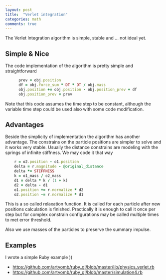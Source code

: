 ```yaml
---
layout: post
title:  "Verlet integration"
categories: math
comments: true
---
```


The Verlet Integration algorithm is simple, stable and ... not ideal yet.

## Simple & Nice
The code implementation of the algorithm is pretty simple and straightforward

```ruby
      prev = obj.position
      df = obj.force_sum * DT * DT / obj.mass
      obj.position += obj.position - obj.position_prev + df
      obj.position_prev = prev
```
Note that this code assumes the time step to be constant, 
although the variable time step could be used also with some code modification.

## Advantages
Beside the simplicity of implementation the algorithm has another advantage. 
The constrains on the particle positions are simpler to solve and it works very stable.
Usually the distance constrains are modeling with the springs of infinite stiffness.
We may code it that way
```ruby
    r = o2.position - o1.position
    delta = r.magnitude - @original_distance
    delta *= STIFFNESS
    k = o1_mass / o2_mass
    d1 = delta * k / (1 + k)
    d2 = delta - d1
    o1.position += r.normalize * d2
    o2.position -= r.normalize * d1
``` 
This is a so called relaxation function. It is called for each particle after new positions calculation is finished.
Practically it is enough to call it once per step but for complex constrain configurations may be called multiple times 
to met error threshold. 

Also we use masses of the particles to preserve the summary impulse.
                                     
## Examples
I wrote a simple Ruby example ))
- <https://github.com/artyomb/ruby_gl/blob/master/lib/physics_verlet.rb>
- <https://github.com/artyomb/ruby_gl/blob/master/simulation4.rb>
